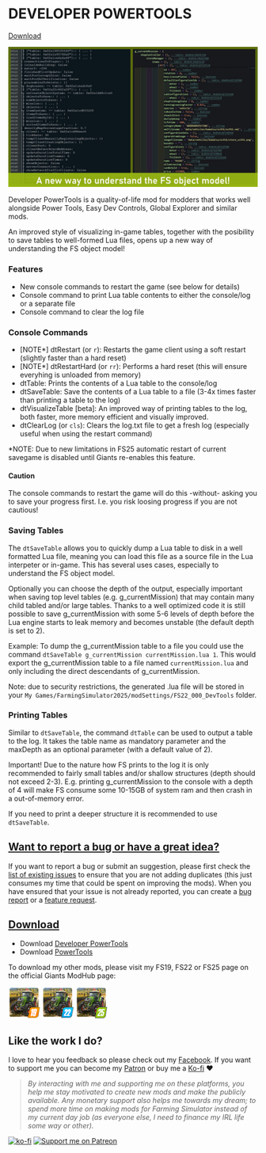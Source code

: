 # DEVELOPER POWERTOOLS
[Download](https://www.farming-simulator.com/mod.php?mod_id=303447&title=fs2025)

![alt text](FS25_WzlModding_DevTools_Screenshot.jpg)

Developer PowerTools is a quality-of-life mod for modders that works well alongside Power Tools, Easy Dev Controls, Global Explorer and similar mods. 

An improved style of visualizing in-game tables, together with the posibility to save tables to well-formed Lua files, opens up a new way of understanding the FS object model!

### Features
- New console commands to restart the game (see below for details)
- Console command to print Lua table contents to either the console/log or a separate file
- Console command to clear the log file

### Console Commands
- [NOTE*] dtRestart (or `r`): Restarts the game client using a soft restart (slightly faster than a hard reset)
- [NOTE*] dtRestartHard (or `rr`): Performs a hard reset (this will ensure everyhing is unloaded from memory)
- dtTable: Prints the contents of a Lua table to the console/log
- dtSaveTable: Save the contents of a Lua table to a file (3-4x times faster than printing a table to the log)
- dtVisualizeTable [beta]: An improved way of printing tables to the log, both faster, more memory efficient and visually improved.
- dtClearLog (or `cls`): Clears the log.txt file to get a fresh log (especially useful when using the restart command)

*NOTE: Due to new limitations in FS25 automatic restart of current savegame is disabled until Giants re-enables this feature.

#### Caution
The console commands to restart the game will do this -without- asking you to save your progress first. I.e. you risk loosing progress if you are not cautious!

### Saving Tables
The `dtSaveTable` allows you to quickly dump a Lua table to disk in a well formatted Lua file, meaning you can load this file as a source file in the Lua interpeter or in-game. This has several uses cases, especially to understand the FS object model.

Optionally you can choose the depth of the output, especially important when saving top level tables (e.g. g_currentMission) that may contain many child tabled and/or large tables. Thanks to a well optimized code it is still possible to save g_currentMission with some 5-6 levels of depth before the Lua engine starts to leak memory and becomes unstable (the default depth is set to 2).

Example:
To dump the g_currentMission table to a file you could use the command `dtSaveTable g_currentMission currentMission.lua 1`. This would export the g_currentMission table to a file named `currentMission.lua` and only including the direct descendants of g_currentMission. 

Note: due to security restrictions, the generated .lua file will be stored in your `My Games/FarmingSimulator2025/modSettings/FS22_000_DevTools` folder. 

### Printing Tables
Similar to `dtSaveTable`, the command `dtTable` can be used to output a table to the log. It takes the table name as mandatory parameter and the maxDepth as an optional parameter (with a default value of 2).

Important! Due to the nature how FS prints to the log it is only recommended to fairly small tables and/or shallow structures (depth should not exceed 2-3). E.g. printing g_currentMission to the console with a depth of 4 will make FS consume some 10-15GB of system ram and then crash in a out-of-memory error. 

If you need to print a deeper structure it is recommended to use `dtSaveTable`.


## [Want to report a bug or have a great idea?](https://github.com/w33zl/FS25_EnhancedShopSorting/issues/new/choose)
If you want to report a bug or submit an suggestion, please first check the [list of existing issues](https://github.com/w33zl/FS25_EnhancedShopSorting/issues) to ensure that you are not adding duplicates (this just consumes my time that could be spent on improving the mods). When you have ensured that your issue is not already reported, you can create a [bug report](https://github.com/w33zl/FS25_EnhancedShopSorting/issues/new?template=bug_report.md) or a [feature request](https://github.com/w33zl/FS25_EnhancedShopSorting/issues/new?template=feature_request.md).

## [Download](https://www.farming-simulator.com/mod.php?mod_id=303447&title=fs2025)


* Download [Developer PowerTools](https://www.farming-simulator.com/mod.php?mod_id=303447&title=fs2025)
* Download [PowerTools](https://www.farming-simulator.com/mod.php?mod_id=303451&title=fs2025)

To download my other mods, please visit my FS19, FS22 or FS25 page on the official Giants ModHub page:

[![My FS22 Mods](https://github.com/w33zl/w33zl/raw/main/GitHubIcons_MH_FS19.png)](https://www.farming-simulator.com/mods.php?title=fs2019&filter=org&org_id=140742)
[![My FS22 Mods](https://github.com/w33zl/w33zl/raw/main/GitHubIcons_MH_FS22.png)](https://www.farming-simulator.com/mods.php?title=fs2022&filter=org&org_id=140742)
[![My FS25 Mods](https://github.com/w33zl/w33zl/raw/main/GitHubIcons_MH_FS25.png)](https://www.farming-simulator.com/mods.php?title=fs2025&filter=org&org_id=140742)


## Like the work I do?
I love to hear you feedback so please check out my [Facebook](https://www.facebook.com/w33zl). If you want to support me you can become my [Patron](https://www.patreon.com/wzlmodding) or buy me a [Ko-fi](https://ko-fi.com/w33zl) :heart:

> _By interacting with me and supporting me on these platforms, you help me stay motivated to create new mods and make the publicly available. Any monetary support also helps me towards my dream; to spend more time on making mods for Farming Simulator instead of my current day job (as everyone else, I need to finance my IRL life some way or other)._

[![ko-fi](https://ko-fi.com/img/githubbutton_sm.svg)](https://ko-fi.com/X8X0BB65P) [![Support me on Patreon](https://img.shields.io/endpoint.svg?url=https%3A%2F%2Fshieldsio-patreon.vercel.app%2Fapi%3Fusername%3Dwzlmodding%3F%26type%3Dpatrons&style=for-the-badge)](https://patreon.com/wzlmodding?)




